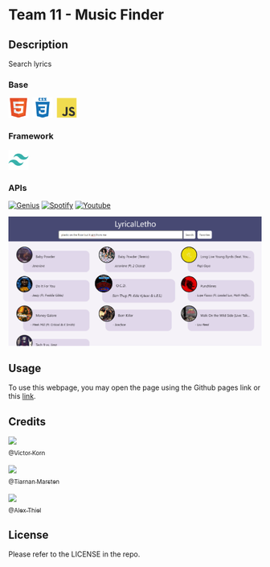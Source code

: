 # Team 11 - Music Finder

## Description

Search lyrics

<div>
  <h3>Base</h3>
  <img src="https://github.com/devicons/devicon/blob/master/icons/html5/html5-original.svg" title="HTML5" alt="HTML" width="40" height="40"/>&nbsp;
  <img src="https://github.com/devicons/devicon/blob/master/icons/css3/css3-plain-wordmark.svg"  title="CSS3" alt="CSS" width="40" height="40"/>&nbsp;
  <img src="https://github.com/devicons/devicon/blob/master/icons/javascript/javascript-original.svg" title="JavaScript" alt="JavaScript" width="40" height="40"/>&nbsp;
</div>

<div>
  <h3>Framework</h3>
  <a href="https://tailwindcss.com" target="_blank"><img src="https://github.com/devicons/devicon/blob/master/icons/tailwindcss/tailwindcss-plain.svg" title="Tailwind" alt="Tailwind" width="40" height="40"/></a>
</div>

<div>
  <h3>APIs</h3>
      <a href="https://docs.genius.com/" target="_blank"><img src="https://res.cloudinary.com/crunchbase-production/image/upload/c_lpad,f_auto,q_auto:eco,dpr_1/v1435674560/mjmgr50tv69vt5pmzeib.png" title="Genius" alt="Genius" width="40" height="40"/></a>
  <a href="https://developer.spotify.com/documentation/web-api/" target="_blank"><img src="https://1000logos.net/wp-content/uploads/2021/04/Spotify-logo.png" title="Spotify" alt="Spotify" width="70" height="40"/></a>
  <a href="https://developers.google.com/youtube/v3" target="_blank"><img src="https://www.freepnglogos.com/uploads/youtube-logo-hd-8.png" title="Youtube" alt="Youtube" width="60" height="40"/></a>
</div>


![Image of homepage](homepage.png)

## Usage

To use this webpage, you may open the page using the Github pages link or this [link](https://tkmarsten.github.io/team11-project-1/).

## Credits

[<img src="https://github.com/vicdotexe.png?size=115" width="115"><br><sub>@Victor Korn</sub>](https://github.com/vicdotexe) <br><br> [<img src="https://github.com/tkmarsten.png?size=115" width="115"><br><sub>@Tiarnan Marsten</sub>](https://github.com/tkmarsten) <br><br> [<img src="https://github.com/dthiel22.png?size=115" width="115"><br><sub>@Alex Thiel</sub>](https://github.com/dthiel22)

## License

Please refer to the LICENSE in the repo.
